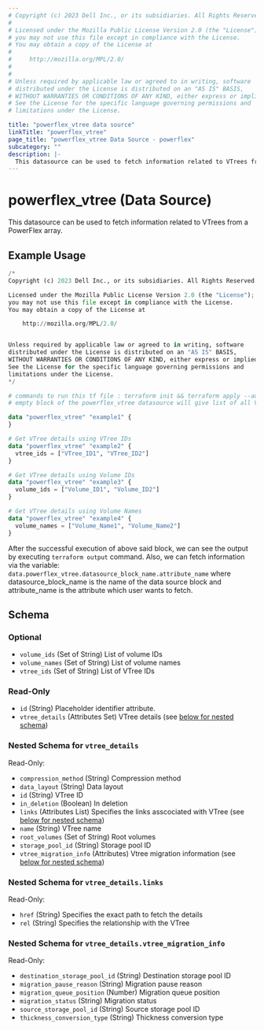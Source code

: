 ```yaml
---
# Copyright (c) 2023 Dell Inc., or its subsidiaries. All Rights Reserved.
# 
# Licensed under the Mozilla Public License Version 2.0 (the "License");
# you may not use this file except in compliance with the License.
# You may obtain a copy of the License at
# 
#     http://mozilla.org/MPL/2.0/
# 
# 
# Unless required by applicable law or agreed to in writing, software
# distributed under the License is distributed on an "AS IS" BASIS,
# WITHOUT WARRANTIES OR CONDITIONS OF ANY KIND, either express or implied.
# See the License for the specific language governing permissions and
# limitations under the License.

title: "powerflex_vtree data source"
linkTitle: "powerflex_vtree"
page_title: "powerflex_vtree Data Source - powerflex"
subcategory: ""
description: |-
  This datasource can be used to fetch information related to VTrees from a PowerFlex array.
---
```


# powerflex_vtree (Data Source)

This datasource can be used to fetch information related to VTrees from a PowerFlex array.

## Example Usage

```terraform
/*
Copyright (c) 2023 Dell Inc., or its subsidiaries. All Rights Reserved.

Licensed under the Mozilla Public License Version 2.0 (the "License");
you may not use this file except in compliance with the License.
You may obtain a copy of the License at

    http://mozilla.org/MPL/2.0/


Unless required by applicable law or agreed to in writing, software
distributed under the License is distributed on an "AS IS" BASIS,
WITHOUT WARRANTIES OR CONDITIONS OF ANY KIND, either express or implied.
See the License for the specific language governing permissions and
limitations under the License.
*/

# commands to run this tf file : terraform init && terraform apply --auto-approve
# empty block of the powerflex_vtree datasource will give list of all VTrees within the system

data "powerflex_vtree" "example1" {
}

# Get VTree details using VTree IDs
data "powerflex_vtree" "example2" {
  vtree_ids = ["VTree_ID1", "VTree_ID2"]
}

# Get VTree details using Volume IDs
data "powerflex_vtree" "example3" {
  volume_ids = ["Volume_ID1", "Volume_ID2"]
}

# Get VTree details using Volume Names
data "powerflex_vtree" "example4" {
  volume_names = ["Volume_Name1", "Volume_Name2"]
}
```

After the successful execution of above said block, we can see the output by executing `terraform output` command. Also, we can fetch information via the variable: `data.powerflex_vtree.datasource_block_name.attribute_name` where datasource_block_name is the name of the data source block and attribute_name is the attribute which user wants to fetch.

<!-- schema generated by tfplugindocs -->
## Schema

### Optional

- `volume_ids` (Set of String) List of volume IDs
- `volume_names` (Set of String) List of volume names
- `vtree_ids` (Set of String) List of VTree IDs

### Read-Only

- `id` (String) Placeholder identifier attribute.
- `vtree_details` (Attributes Set) VTree details (see [below for nested schema](#nestedatt--vtree_details))

<a id="nestedatt--vtree_details"></a>
### Nested Schema for `vtree_details`

Read-Only:

- `compression_method` (String) Compression method
- `data_layout` (String) Data layout
- `id` (String) VTree ID
- `in_deletion` (Boolean) In deletion
- `links` (Attributes List) Specifies the links asscociated with VTree (see [below for nested schema](#nestedatt--vtree_details--links))
- `name` (String) VTree name
- `root_volumes` (Set of String) Root volumes
- `storage_pool_id` (String) Storage pool ID
- `vtree_migration_info` (Attributes) Vtree migration information (see [below for nested schema](#nestedatt--vtree_details--vtree_migration_info))

<a id="nestedatt--vtree_details--links"></a>
### Nested Schema for `vtree_details.links`

Read-Only:

- `href` (String) Specifies the exact path to fetch the details
- `rel` (String) Specifies the relationship with the VTree


<a id="nestedatt--vtree_details--vtree_migration_info"></a>
### Nested Schema for `vtree_details.vtree_migration_info`

Read-Only:

- `destination_storage_pool_id` (String) Destination storage pool ID
- `migration_pause_reason` (String) Migration pause reason
- `migration_queue_position` (Number) Migration queue position
- `migration_status` (String) Migration status
- `source_storage_pool_id` (String) Source storage pool ID
- `thickness_conversion_type` (String) Thickness conversion type


